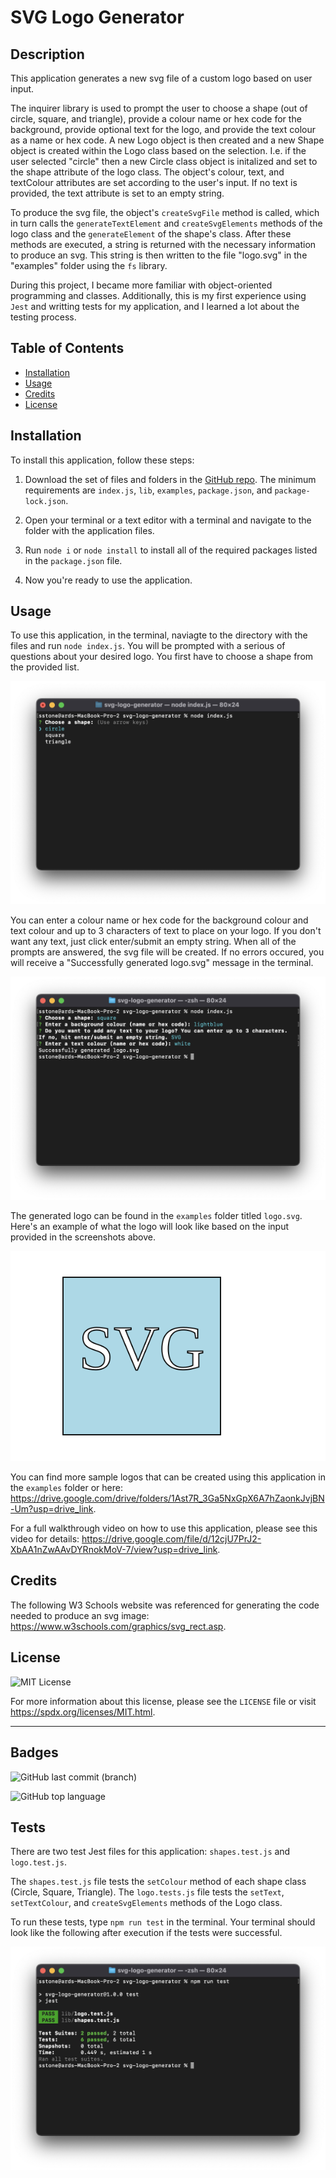 # SVG Logo Generator

## Description

This application generates a new svg file of a custom logo based on user input.

The inquirer library is used to prompt the user to choose a shape (out of circle, square, and triangle), provide a colour name or hex code for the background, provide optional text for the logo, and provide the text colour as a name or hex code. A new Logo object is then created and a new Shape object is created within the Logo class based on the selection. I.e. if the user selected "circle" then a new Circle class object is initalized and set to the shape attribute of the logo class. The object's colour, text, and textColour attributes are set according to the user's input. If no text is provided, the text attribute is set to an empty string.

To produce the svg file, the object's `createSvgFile` method is called, which in turn calls the `generateTextElement` and `createSvgElements` methods of the logo class and the `generateElement` of the shape's class. After these methods are executed, a string is returned with the necessary information to produce an svg. This string is then written to the file "logo.svg" in the "examples" folder using the `fs` library.

During this project, I became more familiar with object-oriented programming and classes. Additionally, this is my first experience using `Jest` and writting tests for my application, and I learned a lot about the testing process.

## Table of Contents

- [Installation](#installation)
- [Usage](#usage)
- [Credits](#credits)
- [License](#license)

## Installation

To install this application, follow these steps:

1. Download the set of files and folders in the <a href="https://github.com/stms15/svg-logo-generator">GitHub repo</a>. The minimum requirements are `index.js`, `lib`, `examples`, `package.json`, and `package-lock.json`.

2. Open your terminal or a text editor with a terminal and navigate to the folder with the application files.

3. Run `node i` or `node install` to install all of the required packages listed in the `package.json` file.

4. Now you're ready to use the application.

## Usage

To use this application, in the terminal, naviagte to the directory with the files and run `node index.js`. You will be prompted with a serious of questions about your desired logo. You first have to choose a shape from the provided list.

![a terminal with a list of circle, square, triangle to choose from](./assets/imgs/SvgLogoGenerator-ShapeOptions.png)

You can enter a colour name or hex code for the background colour and text colour and up to 3 characters of text to place on your logo. If you don't want any text, just click enter/submit an empty string. When all of the prompts are answered, the svg file will be created. If no errors occured, you will receive a "Successfully generated logo.svg" message in the terminal.

![terminal with all prompts and success message](./assets/imgs/SvgLogoGenerator-InputComplete.png)

The generated logo can be found in the `examples` folder titled `logo.svg`. Here's an example of what the logo will look like based on the input provided in the screenshots above.

![lightblue square with a black border and white "SVG" in the middle](./assets/imgs/SvgLogoGenerator-ExampleLogo.svg)

You can find more sample logos that can be created using this application in the `examples` folder or here: https://drive.google.com/drive/folders/1Ast7R_3Ga5NxGpX6A7hZaonkJvjBN-Um?usp=drive_link.

For a full walkthrough video on how to use this application, please see this video for details: https://drive.google.com/file/d/12cjU7PrJ2-XbAA1nZwAAvDYRnokMoV-7/view?usp=drive_link.

## Credits

The following W3 Schools website was referenced for generating the code needed to produce an svg image: https://www.w3schools.com/graphics/svg_rect.asp.

## License

![MIT License](https://img.shields.io/badge/License-MIT-lightblue)

For more information about this license, please see the `LICENSE` file or visit https://spdx.org/licenses/MIT.html.

---

## Badges

![GitHub last commit (branch)](https://img.shields.io/github/last-commit/stms15/svg-logo-generator/main)

![GitHub top language](https://img.shields.io/github/languages/top/stms15/svg-logo-generator)

## Tests

There are two test Jest files for this application: `shapes.test.js` and `logo.test.js`.

The `shapes.test.js` file tests the `setColour` method of each shape class (Circle, Square, Triangle). The `logo.tests.js` file tests the `setText`, `setTextColour`, and `createSvgElements` methods of the Logo class.

To run these tests, type `npm run test` in the terminal. Your terminal should look like the following after execution if the tests were successful.

![terminal with passed Jest tests](./assets/imgs/SvgLogoGenerator-Tests.png)
